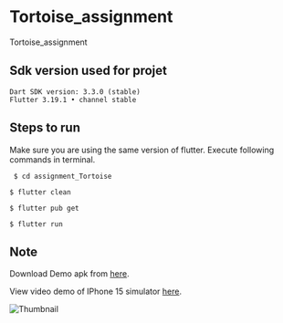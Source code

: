 # Tortoise_assignment

Tortoise_assignment

## Sdk version used for projet
    Dart SDK version: 3.3.0 (stable)
    Flutter 3.19.1 • channel stable



## Steps to run

  Make sure you are using the same version of flutter.
    Execute following commands in terminal.


``` $ cd assignment_Tortoise```


``` $ flutter clean ```


``` $ flutter pub get ```


``` $ flutter run ```

    


## Note

Download Demo apk from [here](https://drive.google.com/file/d/1Ql8CaI5Pj_Z0lzeeh3xCE4NkOlFV-cPI/view?usp=sharing).

View video demo of IPhone 15 simulator [here](https://drive.google.com/file/d/1RM0Lm1evub1Zdb-9VWJJ_A0fUyUh4TaT/view?usp=sharing).




![Thumbnail](https://github.com/Alabhya268/assignment_Tortoise/blob/laptop/demo/shipsy_thumbnail.png?raw=true)

